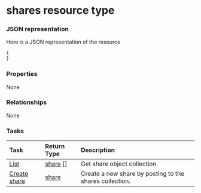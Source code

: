 # shares resource type



### JSON representation

Here is a JSON representation of the resource

<!-- {
  "blockType": "resource",
  "optionalProperties": [

  ],
  "@odata.type": "microsoft.graph.shares"
}-->

```json
{
}

```
### Properties
None

### Relationships
None


### Tasks

| Task		   | Return Type	|Description|
|:---------------|:--------|:----------|
|[List](../api/share_list.md) | [share](share.md) [] |Get share object collection. |
|[Create share](../api/share_post_shares.md) |[share](share.md)| Create a new share by posting to the shares collection.|

<!-- uuid: 580ba06f-0761-4fc2-85d3-e2a422017fc5
2015-10-19 10:04:38 UTC -->
<!-- {
  "type": "#page.annotation",
  "description": "shares resource",
  "keywords": "",
  "section": "documentation",
  "tocPath": ""
}-->